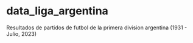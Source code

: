 # data_liga_argentina
Resultados de partidos de futbol de la primera division argentina (1931 - Julio, 2023)
